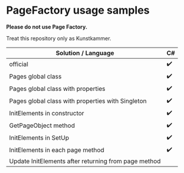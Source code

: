 # PageFactory usage samples

**Please do not use Page Factory.**

Treat this repository only as Kunstkammer.



| Solution / Language                                  | C#                 |
| ---------------------------------------------------- | ------------------ |
| official                                             | :heavy_check_mark: |
| Pages global class                                   | :heavy_check_mark: |
| Pages global class with properties                   | :heavy_check_mark: |
| Pages global class with properties with Singleton    | :heavy_check_mark: |
| InitElements in constructor                          | :heavy_check_mark: |
| GetPageObject method                                 | :heavy_check_mark: |
| InitElements in SetUp                                | :heavy_check_mark: |
| InitElements in each page method                     | :heavy_check_mark: |
| Update InitElements after returning from page method |                    |

